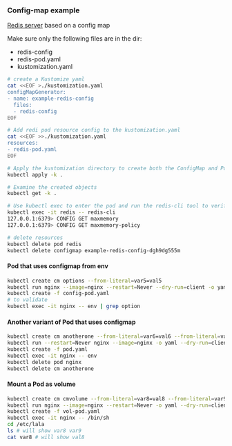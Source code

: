 ### Config-map example

[Redis server](https://kubernetes.io/docs/tutorials/configuration/configure-redis-using-configmap/) based on a config map

Make sure only the following files are in the dir:
* redis-config
* redis-pod.yaml
* kustomization.yaml

```bash
# create a Kustomize yaml
cat <<EOF >./kustomization.yaml
configMapGenerator:
- name: example-redis-config
  files:
  - redis-config
EOF

# Add redi pod resource config to the kustomization.yaml
cat <<EOF >>./kustomization.yaml
resources:
- redis-pod.yaml
EOF

# Apply the kustomization directory to create both the ConfigMap and Pod objects
kubectl apply -k .

# Examine the created objects
kubectl get -k .

# Use kubectl exec to enter the pod and run the redis-cli tool to verify that the configuration was correctly applied
kubectl exec -it redis -- redis-cli
127.0.0.1:6379> CONFIG GET maxmemory
127.0.0.1:6379> CONFIG GET maxmemory-policy

# delete resources
kubectl delete pod redis
kubectl delete configmap example-redis-config-dgh9dg555m
```
#### Pod that uses configmap from env
```bash
kubectl create cm options --from-literal=var5=val5
kubectl run nginx --image=nginx --restart=Never --dry-run=client -o yaml > config-pod.yaml
kubectl create -f config-pod.yaml
# to validate
kubectl exec -it nginx -- env | grep option
```
#### Another variant of Pod that uses configmap
```bash
kubectl create cm anotherone --from-literal=var6=val6 --from-literal=var7=val7
kubectl run --restart=Never nginx --image=nginx -o yaml --dry-run=client > env-pod.yaml
kubectl create -f pod.yaml
kubectl exec -it nginx -- env 
kubectl delete pod nginx
kubectl delete cm anotherone
```
#### Mount a Pod as volume
```bash
kubectl create cm cmvolume --from-literal=var8=val8 --from-literal=var9=val9
kubectl run nginx --image=nginx --restart=Never -o yaml --dry-run=client > vol-pod.yaml
kubectl create -f vol-pod.yaml
kubectl exec -it nginx -- /bin/sh
cd /etc/lala
ls # will show var8 var9
cat var8 # will show val8
```
